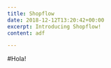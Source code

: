 ```yaml
---
title: Shopflow
date: 2018-12-12T13:20:42+00:00
excerpt: Introducing Shopflow!
content: adf

---
```

\#Hola!